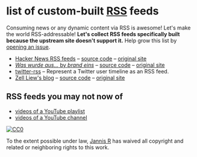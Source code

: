 # list of custom-built [RSS](https://en.wikipedia.org/wiki/RSS) feeds

Consuming news or any dynamic content via RSS is awesome! Let's make the world RSS-addressable! **Let's collect RSS feeds specifically built because the upstream site doesn't support it.** Help grow this list by [opening an issue](https://github.com/derhuerst/custom-built-rss-feeds/issues).

- [Hacker News RSS feeds](https://edavis.github.io/hnrss/) – [source code](https://github.com/edavis/hnrss) – [original site](https://news.ycombinator.com)
- [*Was wurde aus…* by *brand eins*](https://brand-eins-was-wurde-aus-dtnakqqizd.now.sh/) – [source code](https://gist.github.com/derhuerst/6cf9e7f3ab71630a317006c496fd8dc8) – [original site](https://www.brandeins.de/lesen/was-wurde-aus/)
- [twitter-rss](https://github.com/jakutis/twitter-rss) – Represent a Twitter user timeline as an RSS feed.
- [Zell Liew's blog](https://zell-liew-rss-jjhunrsown.now.sh/) – [source code](https://gist.github.com/derhuerst/a38770a7af434c8fdaa19b43eafef849) – [original site](https://zellwk.com/blog/)

## RSS feeds you may not now of

- [videos of a YouTube playlist](https://www.youtube.com/feeds/videos.xml?playlist_id=playlist-id-here)
- [videos of a YouTube channel](https://www.youtube.com/feeds/videos.xml?channel_id=channel-id-here)

[![CC0](http://mirrors.creativecommons.org/presskit/buttons/88x31/svg/cc-zero.svg)](https://creativecommons.org/publicdomain/zero/1.0/)

To the extent possible under law, [Jannis R](https://github.com/derhuerst) has waived all copyright and related or neighboring rights to this work.
